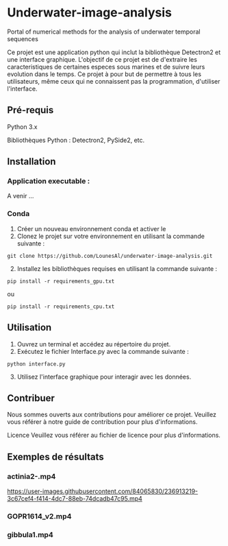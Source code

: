 # Underwater-image-analysis
Portal of numerical methods for the analysis of underwater temporal sequences

Ce projet est une application python qui inclut la bibliothèque Detectron2 et une interface graphique. L'objectif de ce projet est de d'extraire les caracteristiques de certaines especes sous marines et de suivre leurs evolution dans le temps. Ce projet à pour but de permettre à tous les utilisateurs, même ceux qui ne connaissent pas la programmation, d'utiliser l'interface.

## Pré-requis
Python 3.x

Bibliothèques Python : Detectron2, PySide2, etc.

## Installation
### Application executable : 
A venir ...

### Conda
1. Créer un nouveau environnement conda et activer le
2. Clonez le projet sur votre environnement en utilisant la commande suivante :

```
git clone https://github.com/LounesAl/underwater-image-analysis.git
```

2. Installez les bibliothèques requises en utilisant la commande suivante :
```
pip install -r requirements_gpu.txt
```

ou

```
pip install -r requirements_cpu.txt
```

## Utilisation
1. Ouvrez un terminal et accédez au répertoire du projet.
2. Exécutez le fichier Interface.py avec la commande suivante :
```
python interface.py
```
3. Utilisez l'interface graphique pour interagir avec les données.

## Contribuer
Nous sommes ouverts aux contributions pour améliorer ce projet. Veuillez vous référer à notre guide de contribution pour plus d'informations.

Licence
Veuillez vous référer au fichier de licence pour plus d'informations.


## Exemples de résultats

### actinia2-.mp4
https://user-images.githubusercontent.com/84065830/236913219-3c67cef4-f414-4dc7-88eb-74dcadb47c95.mp4

### GOPR1614_v2.mp4


### gibbula1.mp4


